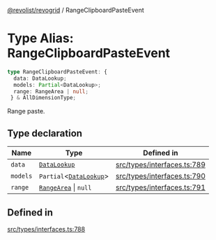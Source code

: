 [@revolist/revogrid](README.md) / RangeClipboardPasteEvent

# Type Alias: RangeClipboardPasteEvent

```ts
type RangeClipboardPasteEvent: {
  data: DataLookup;
  models: Partial<DataLookup>;
  range: RangeArea | null;
 } & AllDimensionType;
```

Range paste.

## Type declaration

| Name | Type | Defined in |
| ------ | ------ | ------ |
| `data` | [`DataLookup`](TypeAlias.DataLookup.md) | [src/types/interfaces.ts:789](https://github.com/revolist/revogrid/blob/e4a447d6483665fe275065ba5ef60722f4635503/src/types/interfaces.ts#L789) |
| `models` | `Partial`\<[`DataLookup`](TypeAlias.DataLookup.md)\> | [src/types/interfaces.ts:790](https://github.com/revolist/revogrid/blob/e4a447d6483665fe275065ba5ef60722f4635503/src/types/interfaces.ts#L790) |
| `range` | [`RangeArea`](TypeAlias.RangeArea.md) \| `null` | [src/types/interfaces.ts:791](https://github.com/revolist/revogrid/blob/e4a447d6483665fe275065ba5ef60722f4635503/src/types/interfaces.ts#L791) |

## Defined in

[src/types/interfaces.ts:788](https://github.com/revolist/revogrid/blob/e4a447d6483665fe275065ba5ef60722f4635503/src/types/interfaces.ts#L788)
